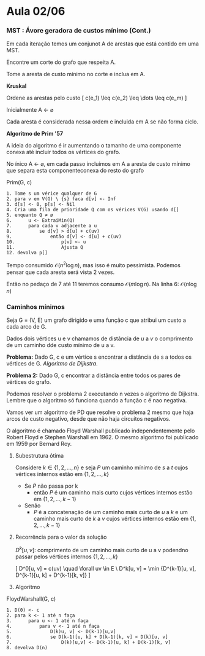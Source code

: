 # Aula 02/06

### MST : Ávore geradora de custos mínimo (Cont.)

Em cada iteração temos um conjunot A de arestas que está contido em uma MST.

Encontre um corte do grafo que respeita A.

Tome a aresta de custo mínimo no corte e inclua em A.

**Kruskal**

Ordene as arestas pelo custo
\[
    c(e_1) \leq c(e_2) \leq \dots \leq c(e_m)
\]

Inicialmente A <- $\varnothing$

Cada aresta é considerada nessa ordem e incluida em A se não forma ciclo.


**Algoritmo de Prim '57**

A ideia do algoritmo é ir aumentando o tamanho de uma componente conexa até incluir todos os vértices do grafo.

No ínico A <- $\varnothing$, em cada passo incluímos em A a aresta de custo mínimo que separa esta componenteconexa do resto do grafo

Prim(G, c)
```
1. Tome s um vérice qualquer de G
2. para v em V(G) \ {s} faca d[v] <- Inf
3. d[s] <- 0, p[s] <- Nil
4. Cria uma fila de prioridade Q com os vérices V(G) usando d[]
5. enquanto Q ≠ ø
6.      u <- ExtraiMin(Q)
7.      para cada v adjacente a u
8.          se d[v] > d[u] + c(uv)
9.              então d[v] <- d[u] + c(uv)
10.                 p[v] <- u
11.                 Ajusta Q
12. devolva p[]
```

Tempo consumido $\mathcal{O} (n^2 \log n)$, mas isso é muito pessimista. Podemos pensar que cada aresta será vista 2 vezes.

Então no pedaço de 7 até 11 teremos consumo $\mathcal{O} (m \log n)$. Na linha 6: $\mathcal{O} (n \log n)$

### Caminhos mínimos

Seja G = (V, E) um grafo dirigido e uma função c que atribui um custo a cada arco de G.

Dados dois vértices u e v chamamos de distância de $u$ a $v$ o comprimento de um caminho dde custo mínimo de u a v.


**Problema:** Dado G, c e um vértice s encontrar a distância de s a todos os vértices de G. _Algoritmo de Dijkstra_.

**Problema 2:**  Dado G, c encontrar a distância entre todos os pares de vértices do grafo.

Podemos resolver o problema 2 executando n vezes o algoritmo de Dijkstra. Lembre que o algoritmo só funciona quando a função c é nao negativa.

Vamos ver um algoritmo de PD que resolve o problema 2 mesmo que haja arcos de custo negativo, desde que não haja circuitos negativos.

O algoritmo é chamado Floyd Warshall publicado independentemente pelo Robert Floyd e Stephen Warshall em 1962. O mesmo algoritmo foi publicado em 1959 por Bernard Roy.

1. Subestrutura ótima

    Considere $k \in \{1, 2, \dots, n\}$ e seja $P$ um caminho mínimo de $s$ a $t$ cujos vértices internos estão em $\{1, 2, \dots, k\}$

    - Se $P$ não passa por k
        - então $P$ é um caminho mais curto cujos vértices internos estão em  $\{1, 2, \dots, k-1\}$
    - Senão
        - $P$ é a concatenação de um caminho mais curto de $u$ a $k$ e um caminho mais curto de $k$ a $v$ cujos vértices internos estão em $\{1, 2, \dots, k-1\}$

2. Recorrência para o valor da solução

    $D^k[u, v]:$ comprimento de um caminho mais curto de u a v podendno passar pelos vértices internos $\{1, 2, \dots, k\}$

    \[
        D^0[u, v] = c(uv) \quad \forall uv \in E \\
        D^k[u, v] = \min \{D^{k-1}[u, v], D^{k-1}[u, k] + D^{k-1}[k, v]\}
    \]

3. Algoritmo

FloydWarshall(G, c)
```
1. D(0) <- c 
2. para k <- 1 até n faça
3.      para u <- 1 até n faça
4.          para v <- 1 até n faça
5.              D(k)u, v] <- D(k-1)[u,v]
6.              se D(k-1)[u, k] + D(k-1)[k, v] < D(k)[u, v]
7.                  D(k)[u,v] <- D(k-1)[u, k] + D(k-1)[k, v]
8. devolva D(n)
```
